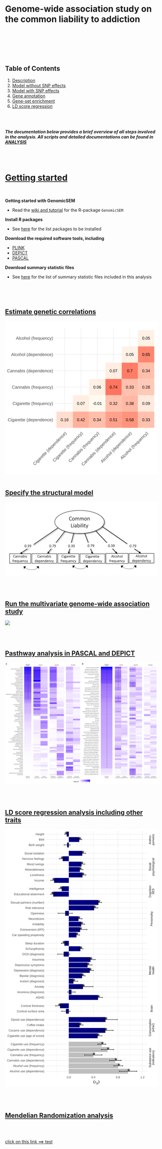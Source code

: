 Genome-wide association study on the common liability to addiction
================

</br></br></br></br></br>

## Table of Contents

1.  [Description](#description)
2.  [Model without SNP effects](#model)
3.  [Model with SNP effects](#modelSNP)
4.  [Gene annotation](#functional)
5.  [Gene-set enrichment](#enrichment)
6.  [LD score regression](#ldsc)

</br></br>

#### *The documentation below provides a brief overview of all steps involved in the analysis. All scripts and detailed documentations can be found in [ANALYSIS](https://github.com/TabeaSchoeler/TS2021_CommonLiabAddiction/tree/master/analysis)*

</br></br>

# [Getting started](#description)

</br>

**Getting started with GenomicSEM**

-   Read the [wiki and
    tutorial](https://github.com/GenomicSEM/GenomicSEM/wiki) for the
    R-package `GenomicSEM`

**Install R packages**

-   See
    [here](https://github.com/TabeaSchoeler/TS2021_CommonLiabAddiction/tree/master/analysis)
    for the list packages to be installed

**Download the required software tools, including**

-   [PLINK](https://www.cog-genomics.org/plink/)
-   [DEPICT](https://data.broadinstitute.org/mpg/depict/)
-   [PASCAL](https://www2.unil.ch/cbg/index.php?title=Pascal)

**Download summary statistic files**

-   See
    [here](https://github.com/TabeaSchoeler/TS2021_CommonLiabAddiction/tree/master/analysis)
    for the list of summary statistic files included in this analysis

</br></br></br>

## [Estimate genetic correlations](https://github.com/TabeaSchoeler/TS2021_CommonLiabAddiction/tree/master/analysis)

![](results/figures/CorrGWA.svg) </br></br>

## [Specify the structural model](https://github.com/TabeaSchoeler/TS2021_CommonLiabAddiction/tree/master/analysis)

![](results/figures/strucModel.png)

</br></br>

## [Run the multivariate genome-wide association study](https://github.com/TabeaSchoeler/TS2021_CommonLiabAddiction/tree/master/analysis)

![](results/figures/ManHplot_commonLiability.jpeg)

</br></br>

## [Pasthway analysis in PASCAL and DEPICT](https://github.com/TabeaSchoeler/TS2021_CommonLiabAddiction/tree/master/analysis)

![](results/figures/pascalPlot_comb.svg)

</br></br>

## [LD score regression analysis including other traits](https://github.com/TabeaSchoeler/TS2021_CommonLiabAddiction/tree/master/analysis)

![](results/figures/PlotLDScore.svg)

</br></br>

## [Mendelian Randomization analysis](https://github.com/TabeaSchoeler/TS2021_CommonLiabAddiction/tree/master/analysis)

</br></br>

[click on this link ==&gt; test](#my-multi-word-header)
